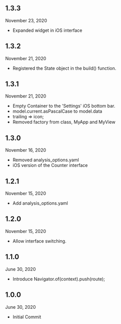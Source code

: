## 1.3.3
 November 23, 2020
- Expanded widget in iOS interface

## 1.3.2
 November 21, 2020
- Registered the State object in the build() function.

## 1.3.1
 November 21, 2020
- Empty Container to the 'Settings' iOS bottom bar.
- model.current.asPascalCase to model.data
- trailing => icon;
- Removed factory from class, MyApp and MyView

## 1.3.0
 November 16, 2020
- Removed analysis_options.yaml
- iOS version of the Counter interface

## 1.2.1
 November 15, 2020
- Add analysis_options.yaml

## 1.2.0
 November 15, 2020
- Allow interface switching.

## 1.1.0
 June 30, 2020
- Introduce Navigator.of(context).push(route);

## 1.0.0
 June 30, 2020
- Initial Commit

